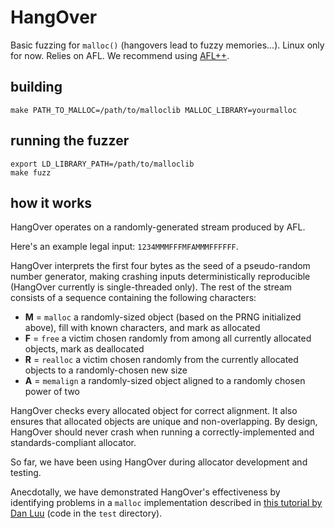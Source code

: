 # HangOver

Basic fuzzing for `malloc()` (hangovers lead to fuzzy memories...). Linux only for now. Relies on AFL. We recommend using [AFL++](https://github.com/AFLplusplus/AFLplusplus).

## building

    make PATH_TO_MALLOC=/path/to/malloclib MALLOC_LIBRARY=yourmalloc

## running the fuzzer

    export LD_LIBRARY_PATH=/path/to/malloclib
    make fuzz

## how it works

HangOver operates on a randomly-generated stream produced by AFL.

Here's an example legal input: `1234MMMFFFMFAMMMFFFFFF`.

HangOver interprets the first four bytes as the seed of a pseudo-random number generator, making crashing inputs deterministically reproducible (HangOver currently is single-threaded only). The rest of the stream consists of a sequence containing the following characters:

* **M** = `malloc` a randomly-sized object (based on the PRNG initialized above), fill with known characters, and mark as allocated
* **F** = `free` a victim chosen randomly from among all currently allocated objects, mark as deallocated
* **R** = `realloc` a victim chosen randomly from the currently allocated objects to a randomly-chosen new size
* **A** = `memalign` a randomly-sized object aligned to a randomly chosen power of two

HangOver checks every allocated object for correct alignment. It also ensures that allocated objects are unique and non-overlapping. By design, HangOver should never crash when running a correctly-implemented and standards-compliant allocator.

So far, we have been using HangOver during allocator development and testing.

Anecdotally, we have demonstrated HangOver's effectiveness by identifying problems in a `malloc` implementation described in [this tutorial by Dan Luu](https://danluu.com/malloc-tutorial/) (code in the `test` directory).
